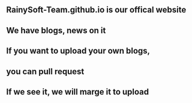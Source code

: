 ## RainySoft-Team.github.io is our offical website
## We have blogs, news on it

## If you want to upload your own blogs,
## you can pull request
## If we see it, we will marge it to upload
